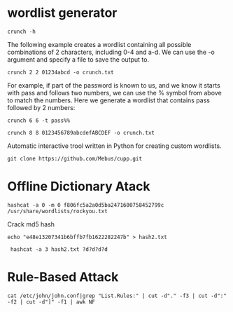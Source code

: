 # wordlist generator
```
crunch -h
```
The following example creates a wordlist containing all possible combinations of 2 characters, including 0-4 and a-d. We can use the -o argument and specify a file to save the output to. 

```
crunch 2 2 01234abcd -o crunch.txt
```
For example, if part of the password is known to us, and we know it starts with pass and follows two numbers, we can use the % symbol from above to match the numbers. Here we generate a wordlist that contains pass followed by 2 numbers:
```
crunch 6 6 -t pass%%
```

```
crunch 8 8 0123456789abcdefABCDEF -o crunch.txt
```
Automatic interactive trool written in Python for creating custom wordlists.
```
git clone https://github.com/Mebus/cupp.git
```
# Offline Dictionary Atack

```
hashcat -a 0 -m 0 f806fc5a2a0d5ba2471600758452799c /usr/share/wordlists/rockyou.txt
```
Crack md5 hash
```
echo "e48e13207341b6bffb7fb1622282247b" > hash2.txt 

 hashcat -a 3 hash2.txt ?d?d?d?d
```
# Rule-Based Attack
```
cat /etc/john/john.conf|grep "List.Rules:" | cut -d"." -f3 | cut -d":" -f2 | cut -d"]" -f1 | awk NF
```
